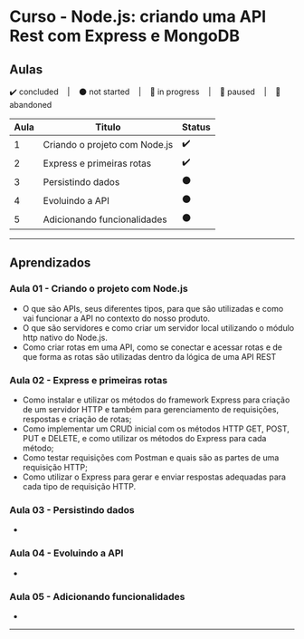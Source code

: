 # Curso - Node.js: criando uma API Rest com Express e MongoDB

## Aulas
<p>
  ✔️ concluded &nbsp;&nbsp;&nbsp;|&nbsp;&nbsp;&nbsp;
  ⚫ not started &nbsp;&nbsp;&nbsp;|&nbsp;&nbsp;&nbsp;
  🔵 in progress &nbsp;&nbsp;&nbsp;|&nbsp;&nbsp;&nbsp;
  🔶 paused &nbsp;&nbsp;&nbsp;|&nbsp;&nbsp;&nbsp;
  🔴 abandoned 
</p>

| Aula | Titulo | Status |
| --- | --- | --- |
| 1 | Criando o projeto com Node.js | ✔️ |
| 2 | Express e primeiras rotas | ✔️ |
| 3 | Persistindo dados | ⚫ |
| 4 | Evoluindo a API | ⚫ |
| 5 | Adicionando funcionalidades | ⚫ |

---

## Aprendizados

### Aula 01 - Criando o projeto com Node.js 
<ul>
  <li>O que são APIs, seus diferentes tipos, para que são utilizadas e como vai funcionar a API no contexto do nosso produto.</li>
  <li>O que são servidores e como criar um servidor local utilizando o módulo http nativo do Node.js.</li>
  <li>Como criar rotas em uma API, como se conectar e acessar rotas e de que forma as rotas são utilizadas dentro da lógica de uma API REST</li>
</ul>

### Aula 02 - Express e primeiras rotas
<ul>
  <li>Como instalar e utilizar os métodos do framework Express para criação de um servidor HTTP e também para gerenciamento de requisições, respostas e criação de rotas;</li>
  <li>Como implementar um CRUD inicial com os métodos HTTP GET, POST, PUT e DELETE, e como utilizar os métodos do Express para cada método;</li>
  <li>Como testar requisições com Postman e quais são as partes de uma requisição HTTP;</li>
  <li>Como utilizar o Express para gerar e enviar respostas adequadas para cada tipo de requisição HTTP.</li>
</ul>

### Aula 03 - Persistindo dados
<ul>
  <li></li>
</ul>

### Aula 04 - Evoluindo a API
<ul>
  <li></li>
</ul>

### Aula 05 - Adicionando funcionalidades
<ul>
  <li></li>
</ul>

---
